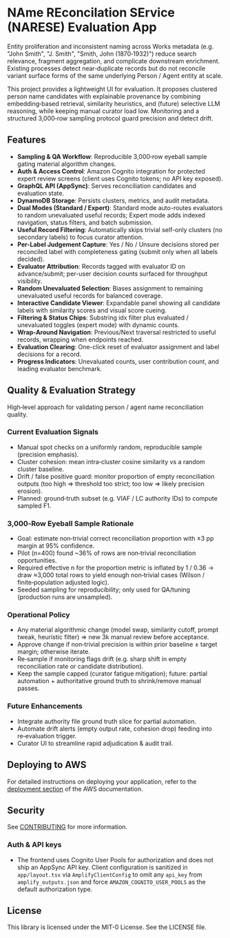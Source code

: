 # NAme REconcilation SErvice (NARESE) Evaluation App

Entity proliferation and inconsistent naming across Works metadata (e.g. "John Smith", "J. Smith", "Smith, John (1870‑1932)") reduce search relevance, fragment aggregation, and complicate downstream enrichment. Existing processes detect near‑duplicate records but do not reconcile variant surface forms of the same underlying Person / Agent entity at scale.

This project provides a lightweight UI for evaluation. It proposes clustered person name candidates with explainable provenance by combining embedding‑based retrieval, similarity heuristics, and (future) selective LLM reasoning, while keeping manual curator load low. Monitoring and a structured 3,000‑row sampling protocol guard precision and detect drift.

## Features

- **Sampling & QA Workflow**: Reproducible 3,000‑row eyeball sample gating material algorithm changes.
- **Auth & Access Control**: Amazon Cognito integration for protected expert review screens (client uses Cognito tokens; no API key exposed).
- **GraphQL API (AppSync)**: Serves reconciliation candidates and evaluation state.
- **DynamoDB Storage**: Persists clusters, metrics, and audit metadata.
- **Dual Modes (Standard / Expert)**: Standard mode auto-routes evaluators to random unevaluated useful records; Expert mode adds indexed navigation, status filters, and batch submission.
- **Useful Record Filtering**: Automatically skips trivial self-only clusters (no secondary labels) to focus curator attention.
- **Per-Label Judgement Capture**: Yes / No / Unsure decisions stored per reconciled label with completeness gating (submit only when all labels decided).
- **Evaluator Attribution**: Records tagged with evaluator ID on advance/submit; per-user decision counts surfaced for throughput visibility.
- **Random Unevaluated Selection**: Biases assignment to remaining unevaluated useful records for balanced coverage.
- **Interactive Candidate Viewer**: Expandable panel showing all candidate labels with similarity scores and visual score cueing.
- **Filtering & Status Chips**: Substring idx filter plus evaluated / unevaluated toggles (expert mode) with dynamic counts.
- **Wrap-Around Navigation**: Previous/Next traversal restricted to useful records, wrapping when endpoints reached.
- **Evaluation Clearing**: One-click reset of evaluator assignment and label decisions for a record.
- **Progress Indicators**: Unevaluated counts, user contribution count, and leading evaluator benchmark.

## Quality & Evaluation Strategy

High‑level approach for validating person / agent name reconciliation quality.

### Current Evaluation Signals

- Manual spot checks on a uniformly random, reproducible sample (precision emphasis).
- Cluster cohesion: mean intra‑cluster cosine similarity vs a random cluster baseline.
- Drift / false positive guard: monitor proportion of empty reconciliation outputs (too high => threshold too strict; too low => likely precision erosion).
- Planned: ground‑truth subset (e.g. VIAF / LC authority IDs) to compute sampled F1.

### 3,000‑Row Eyeball Sample Rationale

- Goal: estimate non‑trivial correct reconciliation proportion with ±3 pp margin at 95% confidence.
- Pilot (n=400) found ~36% of rows are non‑trivial reconciliation opportunities.
- Required effective n for the proportion metric is inflated by 1 / 0.36 → draw ≈3,000 total rows to yield enough non‑trivial cases (Wilson / finite‑population adjusted logic).
- Seeded sampling for reproducibility; only used for QA/tuning (production runs are unsampled).

### Operational Policy

- Any material algorithmic change (model swap, similarity cutoff, prompt tweak, heuristic filter) ⇒ new 3k manual review before acceptance.
- Approve change if non‑trivial precision is within prior baseline ± target margin; otherwise iterate.
- Re‑sample if monitoring flags drift (e.g. sharp shift in empty reconciliation rate or candidate distribution).
- Keep the sample capped (curator fatigue mitigation); future: partial automation + authoritative ground truth to shrink/remove manual passes.

### Future Enhancements

- Integrate authority file ground truth slice for partial automation.
- Automate drift alerts (empty output rate, cohesion drop) feeding into re‑evaluation trigger.
- Curator UI to streamline rapid adjudication & audit trail.

## Deploying to AWS

For detailed instructions on deploying your application, refer to the [deployment section](https://docs.amplify.aws/nextjs/start/quickstart/nextjs-app-router-client-components/#deploy-a-fullstack-app-to-aws) of the AWS documentation.

## Security

See [CONTRIBUTING](CONTRIBUTING.md#security-issue-notifications) for more information.

### Auth & API keys

- The frontend uses Cognito User Pools for authorization and does not ship an AppSync API key. Client configuration is sanitized in `app/layout.tsx` via `AmplifyClientConfig` to omit any `api_key` from `amplify_outputs.json` and force `AMAZON_COGNITO_USER_POOLS` as the default authorization type.

## License

This library is licensed under the MIT-0 License. See the LICENSE file.

